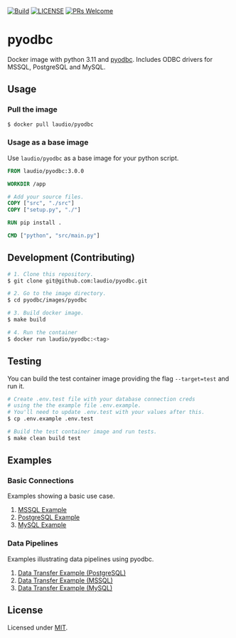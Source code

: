 [![Build](https://github.com/laudio/pyodbc/actions/workflows/ci.yml/badge.svg?branch=main)](https://github.com/laudio/pyodbc/actions/workflows/ci.yml)
[![LICENSE](https://img.shields.io/github/license/laudio/pyodbc.svg?style=flat-square)](https://github.com/laudio/pyodbc/blob/master/LICENSE)
[![PRs Welcome](https://img.shields.io/badge/PRs-welcome-brightgreen.svg?style=flat-square)](https://github.com/laudio/pyodbc)

# pyodbc

Docker image with python 3.11 and [pyodbc](https://github.com/mkleehammer/pyodbc). Includes ODBC drivers for MSSQL, PostgreSQL and MySQL.

## Usage

### Pull the image

```bash
$ docker pull laudio/pyodbc
```

### Usage as a base image

Use `laudio/pyodbc` as a base image for your python script.

```Dockerfile
FROM laudio/pyodbc:3.0.0

WORKDIR /app

# Add your source files.
COPY ["src", "./src"]
COPY ["setup.py", "./"]

RUN pip install .

CMD ["python", "src/main.py"]
```

## Development (Contributing)

```bash
# 1. Clone this repository.
$ git clone git@github.com:laudio/pyodbc.git

# 2. Go to the image directory.
$ cd pyodbc/images/pyodbc

# 3. Build docker image.
$ make build

# 4. Run the container
$ docker run laudio/pyodbc:<tag>
```

## Testing

You can build the test container image providing the flag `--target=test` and run it.

```bash
# Create .env.test file with your database connection creds
# using the the example file .env.example.
# You'll need to update .env.test with your values after this.
$ cp .env.example .env.test

# Build the test container image and run tests.
$ make clean build test
```

## Examples

### Basic Connections

Examples showing a basic use case.

1. [MSSQL Example](examples/app-mssql)
2. [PostgreSQL Example](examples/app-pg)
3. [MySQL Example](examples/app-mysql)

### Data Pipelines

Examples illustrating data pipelines using pyodbc.

1. [Data Transfer Example (PostgreSQL)](examples/data-transfer-pg)
2. [Data Transfer Example (MSSQL)](examples/data-transfer-mssql)
3. [Data Transfer Example (MySQL)](examples/data-transfer-mysql)

## License

Licensed under [MIT](LICENSE).
